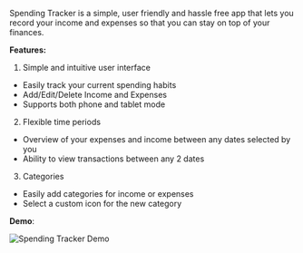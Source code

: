 Spending Tracker is a simple, user friendly and hassle free app that lets you record your income and expenses so that you can stay on top of your finances. 

**Features:**
1) Simple and intuitive user interface
- Easily track your current spending habits
- Add/Edit/Delete Income and Expenses
- Supports both phone and tablet mode

2) Flexible time periods
- Overview of your expenses and income between any dates selected by you
- Ability to view transactions between any 2 dates

3) Categories
- Easily add categories for income or expenses
- Select a custom icon for the new category

**Demo**:

![Spending Tracker Demo](https://user-images.githubusercontent.com/22808680/67154237-a26fa300-f2ad-11e9-9724-7e759bac6375.gif)

